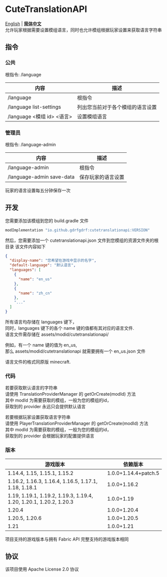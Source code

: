 CuteTranslationAPI
======================
[English](https://github.com/gdrfgdrf/CuteTranslationAPI/blob/main/README.md) | __[简体中文](https://github.com/gdrfgdrf/CuteTranslationAPI/blob/main/README_ChineseSimplified.md)__  
允许玩家根据需要设置模组语言，同时也允许模组根据玩家设置来获取语言字符串

指令
---------------
### 公共
根指令: /language

| 内容                      | 描述               |
|-------------------------|------------------|
| /language               | 根指令              |
| /language list-settings | 列出您当前对于各个模组的语言设置 |
| /language <模组 id> <语言>  | 设置模组语言           |

### 管理员
根指令: /language-admin

| 内容                        | 描述        |
|---------------------------|-----------|
| /language-admin           | 根指令       |
| /language-admin save-data | 保存玩家的语言设置 |

玩家的语言设置每五分钟保存一次

开发
----------------
您需要添加该模组到您的 build.gradle 文件

```groovy
modImplementation "io.github.gdrfgdrf:cutetranslationapi:VERSION"
```

然后，您需要添加一个 cutetranslationapi.json 文件到您模组的资源文件夹的根目录
该文件内容如下
```json
{
  "display-name": "您希望在游戏中显示的名字",
  "default-language": "默认语言",
  "languages": [
    {
      "name": "en_us"
    },
    {
      "name": "zh_cn"
    },
    "..."
  ]
}
```

所有语言均存储在 languages 键下，  
同时，languages 键下的各个 name 键的值都有其对应的语言文件.  
语言文件需存储在 assets/modid/cutetranslationapi/

例如，有一个 name 键的值为 en_us,  
那么 assets/modid/cutetranslationapi 就需要拥有一个 en_us.json 文件

语言文件的格式同原版 minecraft.

### 代码
若要获取默认语言的字符串  
请使用 TranslationProviderManager 的 getOrCreate(modId) 方法  
其中 modId 为需要获取的模组，一般为您的模组的id，  
获取到的 provider 永远只会提供默认语言

若要根据玩家设置获取语言字符串  
请使用 PlayerTranslationProviderManager 的 getOrCreate(modId) 方法  
其中 modId 为需要获取的模组，一般为您的模组的id，  
获取到的 provider 会根据玩家的配置提供语言

### 版本

| 游戏版本                                                               | 依赖版本                 |
|--------------------------------------------------------------------|----------------------|
| 1.14.4, 1.15, 1.15.1, 1.15.2                                       | 1.0.0+1.14.4+patch.5 |
| 1.16.2, 1.16.3, 1.16.4, 1.16.5, 1.17.1, 1.18, 1.18.1               | 1.0.0+1.16.2         |
| 1.19, 1.19.1, 1.19.2, 1.19.3, 1.19.4, 1.20, 1.20.1, 1.20.2, 1.20.3 | 1.0.0+1.19           |
| 1.20.4                                                             | 1.0.0+1.20.4         |
| 1.20.5, 1.20.6                                                     | 1.0.0+1.20.5         |
| 1.21                                                               | 1.0.0+1.21           |

项目支持的游戏版本与拥有 Fabric API 完整支持的游戏版本相同

协议
----------------
该项目使用 Apache License 2.0 协议


